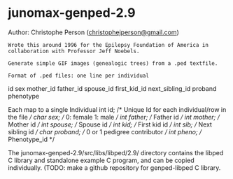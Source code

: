 # junomax-genped-2.9
Author: Christophe Person (christophejperson@gmail.com)

	Wrote this around 1996 for the Epilepsy Foundation of America in collaboration with Professor Jeff Noebels.
 
	Generate simple GIF images (genealogic trees) from a .ped textfile.
	
	Format of .ped files: one line per individual
 
 id	sex	mother_id father_id	spouse_id first_kid_id next_sibling_id proband phenotype
 
 Each map to a single Individual
    int id;     /* Unique Id for each individual/row in the file */
	char sex;	/* 0: female	1: male */
	int father;	/* Father id */
	int mother;	/* Mother id */
	int spouse;	/* Spouse id */
	int kid;	/* First kid id */
	int sib;	/* Next sibling id */
	char proband;	/* 0 or 1 pedigree contributor */
	int pheno;	/* Phenotype_id */
	
 The junomax-genped-2.9/src/libs/libped/2.9/ directory contains the libped C library and standalone example C program, and can be copied individually.
 (TODO: make a github repository for genped-libped C library.
 
